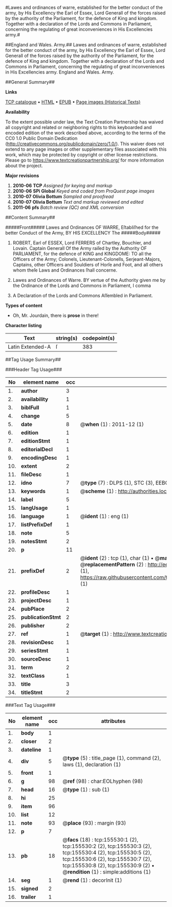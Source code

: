 #Lawes and ordinances of warre, established for the better conduct of the army, by His Excellency the Earl of Essex, Lord Generall of the forces raised by the authority of the Parliament, for the defence of King and kingdom. Together with a declaration of the Lords and Commons in Parliament, concerning the regulating of great inconveniences in His Excellencies army.#

##England and Wales. Army.##
Lawes and ordinances of warre, established for the better conduct of the army, by His Excellency the Earl of Essex, Lord Generall of the forces raised by the authority of the Parliament, for the defence of King and kingdom. Together with a declaration of the Lords and Commons in Parliament, concerning the regulating of great inconveniences in His Excellencies army.
England and Wales. Army.

##General Summary##

**Links**

[TCP catalogue](http://www.ota.ox.ac.uk/tcp/)  • 
[HTML](http://tei.it.ox.ac.uk/tcp/Texts-HTML/free/A84/A84101.html)  • 
[EPUB](http://tei.it.ox.ac.uk/tcp/Texts-EPUB/free/A84/A84101.epub) • 
[Page images (Historical Texts)](https://historicaltexts.jisc.ac.uk/eebo-99859837e)

**Availability**

To the extent possible under law, the Text Creation Partnership has waived all copyright and related or neighboring rights to this keyboarded and encoded edition of the work described above, according to the terms of the CC0 1.0 Public Domain Dedication (http://creativecommons.org/publicdomain/zero/1.0/). This waiver does not extend to any page images or other supplementary files associated with this work, which may be protected by copyright or other license restrictions. Please go to https://www.textcreationpartnership.org/ for more information about the project.

**Major revisions**

1. __2010-06__ __TCP__ *Assigned for keying and markup*
1. __2010-06__ __SPi Global__ *Keyed and coded from ProQuest page images*
1. __2010-07__ __Olivia Bottum__ *Sampled and proofread*
1. __2010-07__ __Olivia Bottum__ *Text and markup reviewed and edited*
1. __2011-06__ __pfs__ *Batch review (QC) and XML conversion*

##Content Summary##

#####Front#####
Lawes and Ordinances OF WARRE, Eſtabliſhed for the better Conduct of the Army, BY HIS EXCELLENCY The
#####Body#####

1. ROBERT, Earl of ESSEX, Lord FERRERS of Chartley, Bouchier, and Lovain. Captain Generall Of the Army raiſed by the Authority OF PARLIAMENT, for the defence of KING and KINGDOME: TO all the Officers of the Army; Colonels, Lieutenant-Colonells, Serjeant-Majors, Captains, other Officers and Souldiers of Horſe and Foot, and all others whom theſe Laws and Ordinances ſhall concerne.

1. Lawes and Ordinances of Warre.
BY vertue of the Authority given me by the Ordinance of the Lords and Commons in Parliament, I comma
1. A Declaration of the Lords and Commons Aſſembled in Parliament.

**Types of content**

  * Oh, Mr. Jourdain, there is **prose** in there!

**Character listing**


|Text|string(s)|codepoint(s)|
|---|---|---|
|Latin Extended-A|ſ|383|

##Tag Usage Summary##

###Header Tag Usage###

|No|element name|occ|attributes|
|---|---|---|---|
|1.|__author__|3||
|2.|__availability__|1||
|3.|__biblFull__|1||
|4.|__change__|5||
|5.|__date__|8| @__when__ (1) : 2011-12 (1)|
|6.|__edition__|1||
|7.|__editionStmt__|1||
|8.|__editorialDecl__|1||
|9.|__encodingDesc__|1||
|10.|__extent__|2||
|11.|__fileDesc__|1||
|12.|__idno__|7| @__type__ (7) : DLPS (1), STC (3), EEBO-CITATION (1), PROQUEST (1), VID (1)|
|13.|__keywords__|1| @__scheme__ (1) : http://authorities.loc.gov/ (1)|
|14.|__label__|5||
|15.|__langUsage__|1||
|16.|__language__|1| @__ident__ (1) : eng (1)|
|17.|__listPrefixDef__|1||
|18.|__note__|5||
|19.|__notesStmt__|2||
|20.|__p__|11||
|21.|__prefixDef__|2| @__ident__ (2) : tcp (1), char (1)  •  @__matchPattern__ (2) : ([0-9\-]+):([0-9IVX]+) (1), (.+) (1)  •  @__replacementPattern__ (2) : http://eebo.chadwyck.com/downloadtiff?vid=$1&page=$2 (1), https://raw.githubusercontent.com/textcreationpartnership/Texts/master/tcpchars.xml#$1 (1)|
|22.|__profileDesc__|1||
|23.|__projectDesc__|1||
|24.|__pubPlace__|2||
|25.|__publicationStmt__|2||
|26.|__publisher__|2||
|27.|__ref__|1| @__target__ (1) : http://www.textcreationpartnership.org/docs/. (1)|
|28.|__revisionDesc__|1||
|29.|__seriesStmt__|1||
|30.|__sourceDesc__|1||
|31.|__term__|2||
|32.|__textClass__|1||
|33.|__title__|3||
|34.|__titleStmt__|2||


###Text Tag Usage###

|No|element name|occ|attributes|
|---|---|---|---|
|1.|__body__|1||
|2.|__closer__|2||
|3.|__dateline__|1||
|4.|__div__|5| @__type__ (5) : title_page (1), command (2), laws (1), declaration (1)|
|5.|__front__|1||
|6.|__g__|98| @__ref__ (98) : char:EOLhyphen (98)|
|7.|__head__|16| @__type__ (1) : sub (1)|
|8.|__hi__|25||
|9.|__item__|96||
|10.|__list__|12||
|11.|__note__|93| @__place__ (93) : margin (93)|
|12.|__p__|7||
|13.|__pb__|18| @__facs__ (18) : tcp:155530:1 (2), tcp:155530:2 (2), tcp:155530:3 (2), tcp:155530:4 (2), tcp:155530:5 (2), tcp:155530:6 (2), tcp:155530:7 (2), tcp:155530:8 (2), tcp:155530:9 (2)  •  @__rendition__ (1) : simple:additions (1)|
|14.|__seg__|1| @__rend__ (1) : decorInit (1)|
|15.|__signed__|2||
|16.|__trailer__|1||
